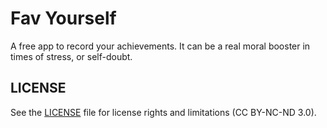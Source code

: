 # Fav Yourself
A free app to record your achievements. It can be a real moral booster in times of stress, or self-doubt.

## LICENSE
See the [LICENSE](http://creativecommons.org/licenses/by-nc-nd/3.0/) file for license rights and limitations (CC BY-NC-ND 3.0).
